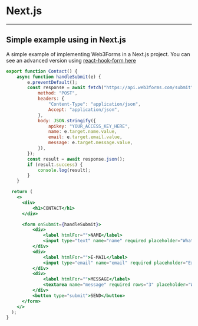 # Next.js
---
Simple example using in Next.js
---

A simple example of implementing Web3Forms in a Next.js project. You can see an advanced version using [react-hook-form here](https://docs.web3forms.com/how-to-guides/js-frameworks/react-js)

```jsx
export function Contact() {
    async function handleSubmit(e) {
        e.preventDefault();
        const response = await fetch("https://api.web3forms.com/submit", {
            method: "POST",
            headers: {
                "Content-Type": "application/json",
                Accept: "application/json",
            },
            body: JSON.stringify({
                apikey: "YOUR_ACCESS_KEY_HERE",
                name: e.target.name.value,
                email: e.target.email.value,
                message: e.target.message.value,
            }),
        });
        const result = await response.json();
        if (result.success) {
            console.log(result);
        }
    }

  return (
    <>
      <div>
          <h1>CONTACT</h1>
      </div>

      <form onSubmit={handleSubmit}>
          <div>
              <label htmlFor="">NAME</label>
              <input type="text" name="name" required placeholder="What is your name" />
          </div>
          <div>
              <label htmlFor="">E-MAIL</label>
              <input type="email" name="email" required placeholder="Ex. name@email.com" />
          </div>
          <div>
              <label htmlFor="">MESSAGE</label>
              <textarea name="message" required rows="3" placeholder="Write your message here"></textarea>
          </div>
          <button type="submit">SEND</button>
      </form>
    </>
  );
}
```

